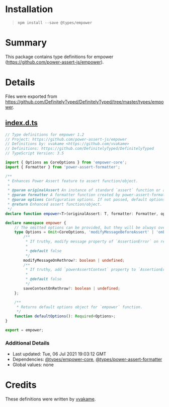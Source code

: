 # Installation
> `npm install --save @types/empower`

# Summary
This package contains type definitions for empower (https://github.com/power-assert-js/empower).

# Details
Files were exported from https://github.com/DefinitelyTyped/DefinitelyTyped/tree/master/types/empower.
## [index.d.ts](https://github.com/DefinitelyTyped/DefinitelyTyped/tree/master/types/empower/index.d.ts)
````ts
// Type definitions for empower 1.2
// Project: https://github.com/power-assert-js/empower
// Definitions by: vvakame <https://github.com/vvakame>
// Definitions: https://github.com/DefinitelyTyped/DefinitelyTyped
// TypeScript Version: 3.5

import { Options as CoreOptions } from 'empower-core';
import { Formatter } from 'power-assert-formatter';

/**
 * Enhances Power Assert feature to assert function/object.
 *
 * @param originalAssert An instance of standard `assert` function or any assert-like object to enhance.
 * @param formatter A formatter function created by power-assert-formatter.
 * @param options Configuration options. If not passed, default options will be used.
 * @return Enhanced assert function/object.
 */
declare function empower<T>(originalAssert: T, formatter: Formatter, options?: empower.Options): T;

declare namespace empower {
    // The omitted options can be provided, but they will be always overridden.
    type Options = Omit<CoreOptions, 'modifyMessageBeforeAssert' | 'onError'> & {
        /**
         * If truthy, modify message property of `AssertionError` on rethrow.
         *
         * @default false
         */
        modifyMessageOnRethrow?: boolean | undefined;
        /**
         * If truthy, add `powerAssertContext` property to `AssertionError` on rethrow.
         *
         * @default false
         */
        saveContextOnRethrow?: boolean | undefined;
    };

    /**
     * Returns default options object for `empower` function.
     */
    function defaultOptions(): Required<Options>;
}

export = empower;

````

### Additional Details
 * Last updated: Tue, 06 Jul 2021 19:03:12 GMT
 * Dependencies: [@types/empower-core](https://npmjs.com/package/@types/empower-core), [@types/power-assert-formatter](https://npmjs.com/package/@types/power-assert-formatter)
 * Global values: none

# Credits
These definitions were written by [vvakame](https://github.com/vvakame).
